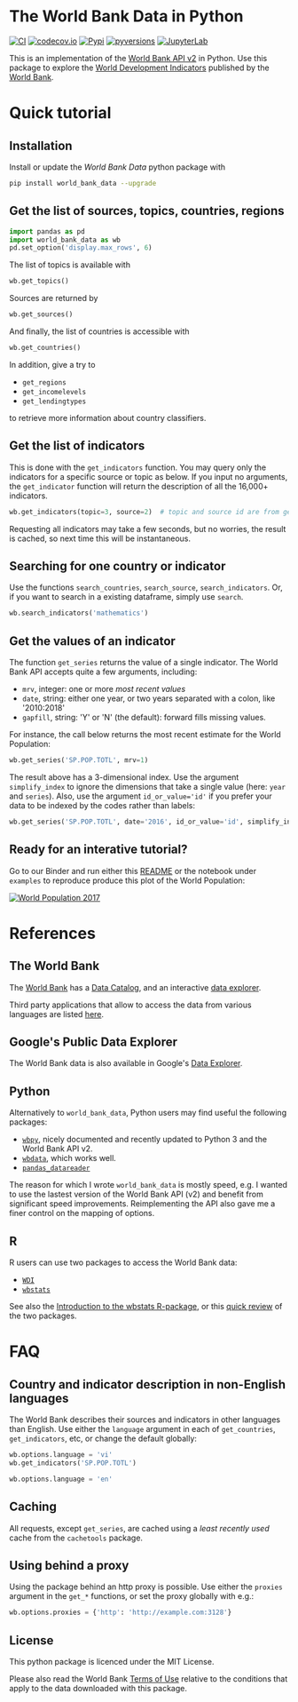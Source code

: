 # The World Bank Data in Python

[![CI](https://github.com/mwouts/world_bank_data/actions/workflows/continuous-integration.yml/badge.svg?branch=main)](https://github.com/mwouts/world_bank_data/actions)
[![codecov.io](https://codecov.io/github/mwouts/world_bank_data/coverage.svg?branch=main)](https://codecov.io/github/mwouts/world_bank_data?branch=main)
[![Pypi](https://img.shields.io/pypi/v/world_bank_data.svg)](https://pypi.python.org/pypi/world_bank_data)
[![pyversions](https://img.shields.io/pypi/pyversions/world_bank_data.svg)](https://pypi.python.org/pypi/world_bank_data)
[![JupyterLab](https://img.shields.io/badge/Binder-JupyterLab-blue.svg)](https://mybinder.org/v2/gh/mwouts/world_bank_data/main?urlpath=lab)

This is an implementation of the [World Bank API v2](https://datahelpdesk.worldbank.org/knowledgebase/articles/889386-developer-information-overview) in Python. Use this package to explore the [World Development Indicators](http://datatopics.worldbank.org/world-development-indicators/) published by the [World Bank](http://www.worldbank.org/).

# Quick tutorial

## Installation

Install or update the _World Bank Data_ python package with

```bash
pip install world_bank_data --upgrade
```

## Get the list of sources, topics, countries, regions

```python
import pandas as pd
import world_bank_data as wb
pd.set_option('display.max_rows', 6)
```

The list of topics is available with

```python
wb.get_topics()
```

Sources are returned by

```python
wb.get_sources()
```

And finally, the list of countries is accessible with

```python
wb.get_countries()
```

In addition, give a try to
- `get_regions`
- `get_incomelevels`
- `get_lendingtypes`

to retrieve more information about country classifiers.

## Get the list of indicators

This is done with the `get_indicators` function. You may query only the indicators for a specific source or topic as below. If you input no arguments, the `get_indicator` function will return the description of all the 16,000+ indicators.

```python
wb.get_indicators(topic=3, source=2)  # topic and source id are from get_topics/get_sources
```

Requesting all indicators may take a few seconds, but no worries, the result is cached, so next time this will be instantaneous.

## Searching for one country or indicator

Use the functions `search_countries`, `search_source`, `search_indicators`. Or, if you want to search in a existing dataframe, simply use `search`.

```python
wb.search_indicators('mathematics')
```

## Get the values of an indicator

The function `get_series` returns the value of a single indicator. The World Bank API accepts quite a few arguments, including:
- `mrv`, integer: one or more _most recent values_
- `date`, string: either one year, or two years separated with a colon, like '2010:2018'
- `gapfill`, string: 'Y' or 'N' (the default): forward fills missing values.

For instance, the call below returns the most recent estimate for the World Population:

```python
wb.get_series('SP.POP.TOTL', mrv=1)
```

The result above has a 3-dimensional index. Use the argument `simplify_index` to ignore the dimensions that take a single value (here: `year` and `series`). Also, use the argument `id_or_value='id'` if you prefer your data to be indexed by the codes rather than labels:

```python
wb.get_series('SP.POP.TOTL', date='2016', id_or_value='id', simplify_index=True)
```

## Ready for an interative tutorial?

Go to our Binder and run either this [README](https://mybinder.org/v2/gh/mwouts/world_bank_data/main?labpath=README.md) or the notebook under `examples` to reproduce produce this plot of the World Population:

[![World Population 2017](https://gist.githubusercontent.com/mwouts/ec3a88f1d97e36a062f69d4072b91e39/raw/79211a09957c6934fabf738a59c2c9b8df943696/world_population.gif)](https://mybinder.org/v2/gh/mwouts/world_bank_data/main?labpath=examples/A%20sunburst%20plot%20of%20the%20world%20population.py)

# References

## The World Bank

The [World Bank](https://www.worldbank.org/) has a [Data Catalog](https://datacatalog.worldbank.org/), and an interactive [data explorer](https://data.worldbank.org/indicator/sp.pop.totl).

Third party applications that allow to access the data from various languages are listed [here](https://data.worldbank.org/products/third-party-apps).

## Google's Public Data Explorer

The World Bank data is also available in Google's [Data Explorer](https://data.worldbank.org/products/third-party-apps).

## Python

Alternatively to `world_bank_data`, Python users may find useful the following packages:
- [`wbpy`](https://github.com/mattduck/wbpy/), nicely documented and recently updated to Python 3 and the World Bank API v2.
- [`wbdata`](https://github.com/oliversherouse/wbdata/), which works well.
- [`pandas_datareader`](https://pandas-datareader.readthedocs.io/en/latest/readers/world-bank.html)

The reason for which I wrote `world_bank_data` is mostly speed, e.g. I wanted to use the lastest version of the World Bank API (v2) and benefit from significant speed improvements. Reimplementing the API also gave me a finer control on the mapping of options.

## R

R users can use two packages to access the World Bank data:
- [`WDI`](https://github.com/vincentarelbundock/WDI/blob/master/README.md)
- [`wbstats`](https://github.com/GIST-ORNL/wbstats/blob/master/README.md)

See also the [Introduction to the wbstats R-package](https://cran.r-project.org/web/packages/wbstats/vignettes/Using_the_wbstats_package.html), or this [quick review](https://cengel.github.io/gearup2016/worldbank.html) of the two packages.

# FAQ

## Country and indicator description in non-English languages

The World Bank describes their sources and indicators in other languages than English. Use either the `language` argument in each of `get_countries`, `get_indicators`, etc, or change the default globally:

```python
wb.options.language = 'vi'
wb.get_indicators('SP.POP.TOTL')
```

```python
wb.options.language = 'en'
```

## Caching

All requests, except `get_series`, are cached using a _least recently used_ cache from the `cachetools` package.

## Using behind a proxy

Using the package behind an http proxy is possible. Use either the `proxies` argument in the `get_*` functions, or set the proxy globally with e.g.:

```python
wb.options.proxies = {'http': 'http://example.com:3128'}
```

## License

This python package is licenced under the MIT License.

Please also read the World Bank [Terms of Use](https://data.worldbank.org/summary-terms-of-use) relative to the conditions that apply to the data downloaded with this package.
